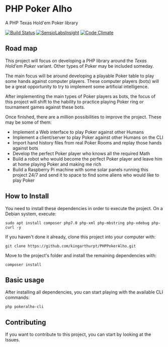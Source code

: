 # PHP Poker Alho
A PHP Texas Hold'em Poker library


[![Build Status](https://travis-ci.com/kingarthurpt/PHPPokerAlho.svg?branch=master)](https://travis-ci.com/kingarthurpt/PHPPokerAlho)
[![SensioLabsInsight](https://insight.sensiolabs.com/projects/1009dffa-7ced-42bd-b453-ad860f0e4ca0/mini.png)](https://insight.sensiolabs.com/projects/1009dffa-7ced-42bd-b453-ad860f0e4ca0)
[![Code Climate](https://codeclimate.com/github/kingarthurpt/PHPPokerAlho/badges/gpa.svg)](https://codeclimate.com/github/kingarthurpt/PHPPokerAlho)


## Road map
This project will focus on developing a PHP library around the *Texas Hold'em Poker* variant. Other types of Poker may be included someday.

The main focus will be around developing a playable Poker table to play some hands against computer players. These computer players (bots) will be a great opportunity to try to implement some artificial intelligence.

After implementing the main types of Poker players as bots, the focus of this project will shift to the hability to practice playing Poker ring or tournament games against these bots.

Once finished, there are a million possibilities to improve the project.
These may be some of them:
 - Implement a Web interface to play Poker against other Humans
 - Implement a client/server to play Poker against other Humans on the CLI
 - Import hand history files from real Poker Rooms and replay those hands against bots
 - Develop the perfect Poker player who knows all the required Math
 - Build a robot who would become the perfect Poker player and leave him at home playing Poker and making me rich
 - Build a Raspberry Pi machine with some solar panels running this project 24/7 and send it to space to find some aliens who would like to play Poker

## How to Install
You need to install these dependencies in order to execute the project.
On a Debian system, execute:
```
sudo apt install composer php7.0 php-xml php-mbstring php-xdebug php-curl -y
```

If you haven't done it already, clone this project into your computer with:

```
git clone https://github.com/kingarthurpt/PHPPokerAlho.git
```

Move to the project's folder and install the remaining dependencies with:
```
composer install
```

## Basic usage
After installing all dependencies, you can start playing with the available CLI commands:
```
php pokeralho-cli
```

## Contributing
If you want to contribute to this project, you can start by looking at the Issues.
